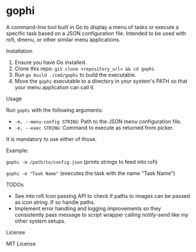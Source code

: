 # gophi

A command-line tool built in Go to display a menu of tasks or execute a specific task based on a JSON configuration file. Intended to be used with rofi, dmenu, or other similar menu applications.

Installation

1.  Ensure you have Go installed.
2.  Clone this repo: `git clone <repository_url> && cd gophi`
3.  Run `go build ./cmd/gophi` to build the executable.
4.  Move the `gophi` executable to a directory in your system's PATH so that your menu application can call it.

Usage

Run `gophi` with the following arguments:

*   `-m, --menu-config STRING`: Path to the JSON menu configuration file.
*   `-e, --exec STRING`: Command to execute as returned from picker.

It is mandatory to use either of those.

Example:

`gophi -m /path/to/config.json` (prints strings to feed into rofi)

`gophi -e "Task Name"` (executes the task with the name "Task Name")

TODOs

*   See into rofi Icon passing API to check if paths to images can be passed as icon string. If so handle paths.
*   Implement error handling and logging improvements so they consistently pass message to script wrapper calling notify-send like my other system setups.

License

MIT License
